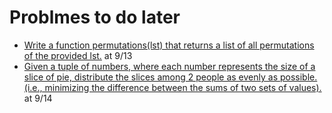 # Problmes to do later

- [Write a function permutations(lst) that returns a list of all permutations of the provided lst.](https://alvinwan.com/publications/abcSICP.pdf) at 9/13
- [Given a tuple of numbers, where each number represents the size of a slice of pie, distribute the slices among 2 people as evenly as possible. (i.e., minimizing the difference between the sums of two sets of values).](https://alvinwan.com/publications/abcSICP.pdf) at 9/14
